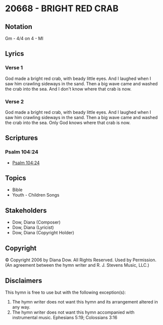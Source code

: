 # 20668 - BRIGHT RED CRAB

## Notation

Gm - 4/4 on 4 - MI

## Lyrics

### Verse 1

God made a bright red crab, with beady little eyes. And I laughed when I saw him crawling sideways in the sand. Then a big wave came and washed the crab into the sea. And I don't know where that crab is now.

### Verse 2

God made a bright red crab, with beady little eyes. And I laughed when I saw him crawling sideways in the sand. Then a big wave came and washed the crab into the sea. Only God knows where that crab is now.


## Scriptures

### Psalm 104:24

- [Psalm 104:24](https://www.biblegateway.com/passage/?search=Psalm%20104%3A24)


## Topics

- Bible
- Youth - Children Songs

## Stakeholders

- Dow, Diana (Composer)
- Dow, Diana (Lyricist)
- Dow, Diana (Copyright Holder)

## Copyright

© Copyright 2006 by Diana Dow. All Rights Reserved. Used by Permission.
(An agreement between the hymn writer and R. J. Stevens Music, LLC.)

## Disclaimers

This hymn is free to use but with the following exception(s):
1. The hymn writer does not want this hymn and its arrangement altered in any way.
2. The hymn writer does not want this hymn accompanied with instrumental music.
Ephesians 5:19; Colossians 3:16

